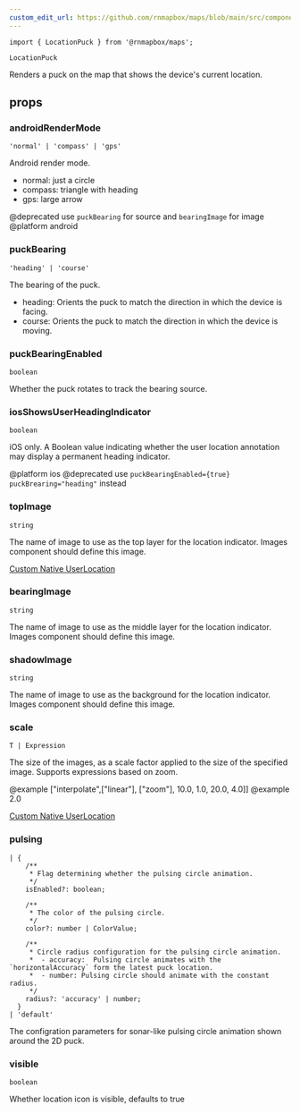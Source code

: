 ```yaml
---
custom_edit_url: https://github.com/rnmapbox/maps/blob/main/src/components/LocationPuck.tsx
---
```


  

```tsx
import { LocationPuck } from '@rnmapbox/maps';

LocationPuck

```
Renders a puck on the map that shows the device's current location.

## props

  
### androidRenderMode

```tsx
'normal' | 'compass' | 'gps'
```
Android render mode.

 - normal: just a circle
 - compass: triangle with heading
 - gps: large arrow

@deprecated use `puckBearing` for source and `bearingImage` for image
@platform android


  
### puckBearing

```tsx
'heading' | 'course'
```
The bearing of the puck.

 - heading: Orients the puck to match the direction in which the device is facing.
 - course: Orients the puck to match the direction in which the device is moving.


  
### puckBearingEnabled

```tsx
boolean
```
Whether the puck rotates to track the bearing source.


  
### iosShowsUserHeadingIndicator

```tsx
boolean
```
iOS only. A Boolean value indicating whether the user location annotation may display a permanent heading indicator.

@platform ios
@deprecated use `puckBearingEnabled={true} puckBrearing="heading"` instead


  
### topImage

```tsx
string
```
The name of image to use as the top layer for the location indicator. Images component should define this image.

[Custom Native UserLocation](../examples/UserLocation/CustomNativeUserLocation)
  
### bearingImage

```tsx
string
```
The name of image to use as the middle layer for the location indicator. Images component should define this image.


  
### shadowImage

```tsx
string
```
The name of image to use as the background for the location indicator. Images component should define this image.


  
### scale

```tsx
T | Expression
```
The size of the images, as a scale factor applied to the size of the specified image. Supports expressions based on zoom.

@example
["interpolate",["linear"], ["zoom"], 10.0, 1.0, 20.0, 4.0]]
@example
2.0

[Custom Native UserLocation](../examples/UserLocation/CustomNativeUserLocation)
  
### pulsing

```tsx
| {
    /**
     * Flag determining whether the pulsing circle animation.
     */
    isEnabled?: boolean;

    /**
     * The color of the pulsing circle.
     */
    color?: number | ColorValue;

    /**
     * Circle radius configuration for the pulsing circle animation.
     *  - accuracy:  Pulsing circle animates with the `horizontalAccuracy` form the latest puck location.
     *  - number: Pulsing circle should animate with the constant radius.
     */
    radius?: 'accuracy' | number;
  }
| 'default'
```
The configration parameters for sonar-like pulsing circle animation shown around the 2D puck.


  
### visible

```tsx
boolean
```
Whether location icon is visible, defaults to true


  






